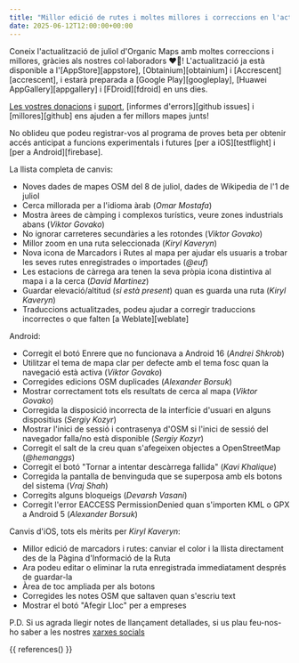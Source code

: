 ```yaml
---
title: "Millor edició de rutes i moltes millores i correccions en l'actualització d'Organic Maps de juliol 2025"
date: 2025-06-12T12:00:00+00:00
---
```


Coneix l'actualització de juliol d'Organic Maps amb moltes correccions i millores, gràcies als nostres col·laboradors ❤️💪! L'actualització ja està disponible a l'[AppStore][appstore], [Obtainium][obtainium] i [Accrescent][accrescent], i estarà preparada a [Google Play][googleplay], [Huawei AppGallery][appgallery] i [FDroid][fdroid] en uns dies.

[Les vostres donacions](@/donate/index.ca.md) i [suport](@/contribute/index.ca.md), [informes d'errors][github issues] i [millores][github] ens ajuden a fer millors mapes junts!

No oblideu que podeu registrar-vos al programa de proves beta per obtenir accés anticipat a funcions experimentals i futures [per a iOS][testflight] i [per a Android][firebase].

La llista completa de canvis:
- Noves dades de mapes OSM del 8 de juliol, dades de Wikipedia de l'1 de juliol
- Cerca millorada per a l'idioma àrab (_Omar Mostafa_)
- Mostra àrees de càmping i complexos turístics, veure zones industrials abans (_Viktor Govako_)
- No ignorar carreteres secundàries a les rotondes (_Viktor Govako_)
- Millor zoom en una ruta seleccionada (_Kiryl Kaveryn_)
- Nova icona de Marcadors i Rutes al mapa per ajudar els usuaris a trobar les seves rutes enregistrades o importades (_@euf_)
- Les estacions de càrrega ara tenen la seva pròpia icona distintiva al mapa i a la cerca (_David Martinez_)
- Guardar elevació/altitud (_si està present_) quan es guarda una ruta (_Kiryl Kaveryn_)
- Traduccions actualitzades, podeu ajudar a corregir traduccions incorrectes o que falten [a Weblate][weblate]

Android:
- Corregit el botó Enrere que no funcionava a Android 16 (_Andrei Shkrob_)
- Utilitzar el tema de mapa clar per defecte amb el tema fosc quan la navegació està activa (_Viktor Govako_)
- Corregides edicions OSM duplicades (_Alexander Borsuk_)
- Mostrar correctament tots els resultats de cerca al mapa (_Viktor Govako_)
- Corregida la disposició incorrecta de la interfície d'usuari en alguns dispositius (_Sergiy Kozyr_)
- Mostrar l'inici de sessió i contrasenya d'OSM si l'inici de sessió del navegador falla/no està disponible (_Sergiy Kozyr_)
- Corregit el salt de la creu quan s'afegeixen objectes a OpenStreetMap (_@hemanggs_)
- Corregit el botó "Tornar a intentar descàrrega fallida" (_Kavi Khalique_)
- Corregida la pantalla de benvinguda que se superposa amb els botons del sistema (_Vraj Shah_)
- Corregits alguns bloqueigs (_Devarsh Vasani_)
- Corregit l'error EACCESS PermissionDenied quan s'importen KML o GPX a Android 5 (_Alexander Borsuk_)

Canvis d'iOS, tots els mèrits per _Kiryl Kaveryn_:
- Millor edició de marcadors i rutes: canviar el color i la llista directament des de la Pàgina d'Informació de la Ruta
- Ara podeu editar o eliminar la ruta enregistrada immediatament després de guardar-la
- Àrea de toc ampliada per als botons
- Corregides les notes OSM que saltaven quan s'escriu text
- Mostrar el botó "Afegir Lloc" per a empreses

P.D. Si us agrada llegir notes de llançament detallades, si us plau feu-nos-ho saber a les nostres [xarxes socials](/ca/#comunitat)

{{ references() }}
